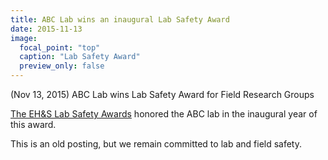 ```yaml
---
title: ABC Lab wins an inaugural Lab Safety Award
date: 2015-11-13
image:
  focal_point: "top"
  caption: "Lab Safety Award"
  preview_only: false  
---
```


(Nov 13, 2015) ABC Lab wins Lab Safety Award for Field Research Groups
<!--more-->

[The EH&S Lab Safety Awards](https://ehs.exposure.co/excellence-in-laboratory-safety-award-winners) honored the ABC lab in the inaugural year of this award.  

This is an old posting, but we remain committed to lab and field safety.  
